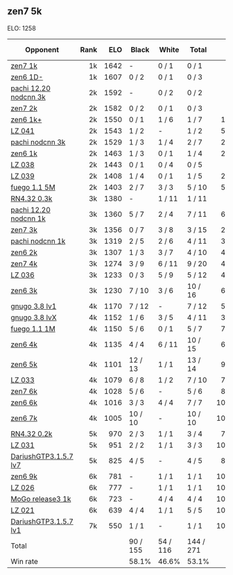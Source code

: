 ## zen7 5k ##

ELO: 1258

Opponent | Rank | ELO | Black | White | Total | Win rate
---------|-----:|----:|-------|-------|-------|-------:
[zen7 1k](zen7%201k.md) | 1k | 1642 | - | 0 / 1 | 0 / 1 | 0.0%
[zen6 1D-](zen6%201D-.md) | 1k | 1607 | 0 / 2 | 0 / 1 | 0 / 3 | 0.0%
[pachi 12.20 nodcnn 3k](pachi%2012.20%20nodcnn%203k.md) | 2k | 1592 | - | 0 / 2 | 0 / 2 | 0.0%
[zen7 2k](zen7%202k.md) | 2k | 1582 | 0 / 2 | 0 / 1 | 0 / 3 | 0.0%
[zen6 1k+](zen6%201k+.md) | 2k | 1550 | 0 / 1 | 1 / 6 | 1 / 7 | 14.3%
[LZ 041](LZ%20041.md) | 2k | 1543 | 1 / 2 | - | 1 / 2 | 50.0%
[pachi nodcnn 3k](pachi%20nodcnn%203k.md) | 2k | 1529 | 1 / 3 | 1 / 4 | 2 / 7 | 28.6%
[zen6 1k](zen6%201k.md) | 2k | 1463 | 1 / 3 | 0 / 1 | 1 / 4 | 25.0%
[LZ 038](LZ%20038.md) | 2k | 1443 | 0 / 1 | 0 / 4 | 0 / 5 | 0.0%
[LZ 039](LZ%20039.md) | 2k | 1408 | 1 / 4 | 0 / 1 | 1 / 5 | 20.0%
[fuego 1.1 5M](fuego%201.1%205M.md) | 2k | 1403 | 2 / 7 | 3 / 3 | 5 / 10 | 50.0%
[RN4.32 0.3k](RN4.32%200.3k.md) | 3k | 1380 | - | 1 / 11 | 1 / 11 | 9.1%
[pachi 12.20 nodcnn 1k](pachi%2012.20%20nodcnn%201k.md) | 3k | 1360 | 5 / 7 | 2 / 4 | 7 / 11 | 63.6%
[zen7 3k](zen7%203k.md) | 3k | 1356 | 0 / 7 | 3 / 8 | 3 / 15 | 20.0%
[pachi nodcnn 1k](pachi%20nodcnn%201k.md) | 3k | 1319 | 2 / 5 | 2 / 6 | 4 / 11 | 36.4%
[zen6 2k](zen6%202k.md) | 3k | 1307 | 1 / 3 | 3 / 7 | 4 / 10 | 40.0%
[zen7 4k](zen7%204k.md) | 3k | 1274 | 3 / 9 | 6 / 11 | 9 / 20 | 45.0%
[LZ 036](LZ%20036.md) | 3k | 1233 | 0 / 3 | 5 / 9 | 5 / 12 | 41.7%
[zen6 3k](zen6%203k.md) | 3k | 1230 | 7 / 10 | 3 / 6 | 10 / 16 | 62.5%
[gnugo 3.8 lv1](gnugo%203.8%20lv1.md) | 4k | 1170 | 7 / 12 | - | 7 / 12 | 58.3%
[gnugo 3.8 lvX](gnugo%203.8%20lvX.md) | 4k | 1152 | 1 / 6 | 3 / 5 | 4 / 11 | 36.4%
[fuego 1.1 1M](fuego%201.1%201M.md) | 4k | 1150 | 5 / 6 | 0 / 1 | 5 / 7 | 71.4%
[zen6 4k](zen6%204k.md) | 4k | 1135 | 4 / 4 | 6 / 11 | 10 / 15 | 66.7%
[zen6 5k](zen6%205k.md) | 4k | 1101 | 12 / 13 | 1 / 1 | 13 / 14 | 92.9%
[LZ 033](LZ%20033.md) | 4k | 1079 | 6 / 8 | 1 / 2 | 7 / 10 | 70.0%
[zen7 6k](zen7%206k.md) | 4k | 1028 | 5 / 6 | - | 5 / 6 | 83.3%
[zen6 6k](zen6%206k.md) | 4k | 1016 | 3 / 3 | 4 / 4 | 7 / 7 | 100.0%
[zen6 7k](zen6%207k.md) | 4k | 1005 | 10 / 10 | - | 10 / 10 | 100.0%
[RN4.32 0.2k](RN4.32%200.2k.md) | 5k | 970 | 2 / 3 | 1 / 1 | 3 / 4 | 75.0%
[LZ 031](LZ%20031.md) | 5k | 951 | 2 / 2 | 1 / 1 | 3 / 3 | 100.0%
[DariushGTP3.1.5.7 lv7](DariushGTP3.1.5.7%20lv7.md) | 5k | 825 | 4 / 5 | - | 4 / 5 | 80.0%
[zen6 9k](zen6%209k.md) | 6k | 781 | - | 1 / 1 | 1 / 1 | 100.0%
[LZ 026](LZ%20026.md) | 6k | 777 | - | 1 / 1 | 1 / 1 | 100.0%
[MoGo release3 1k](MoGo%20release3%201k.md) | 6k | 723 | - | 4 / 4 | 4 / 4 | 100.0%
[LZ 021](LZ%20021.md) | 6k | 639 | 4 / 4 | 1 / 1 | 5 / 5 | 100.0%
[DariushGTP3.1.5.7 lv1](DariushGTP3.1.5.7%20lv1.md) | 7k | 550 | 1 / 1 | - | 1 / 1 | 100.0%
Total | | | 90 / 155 | 54 / 116 | 144 / 271 | 
Win rate| | | 58.1% | 46.6% | 53.1% | 
